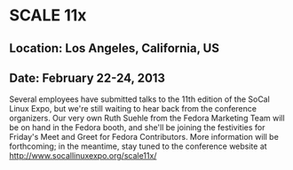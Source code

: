 # SCALE 11x
## Location: Los Angeles, California, US
## Date: February 22-24, 2013

Several employees have submitted talks to the 11th edition of the SoCal Linux Expo, but we're still waiting to hear back from the conference organizers. Our very own Ruth Suehle from the Fedora Marketing Team will be on hand in the Fedora booth, and she'll be joining the festivities for Friday's Meet and Greet for Fedora Contributors. More information will be forthcoming; in the meantime, stay tuned to the conference website at <http://www.socallinuxexpo.org/scale11x/>
